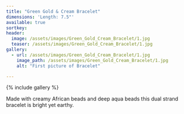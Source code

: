 ```yaml
---
title: "Green Gold & Cream Bracelet"
dimensions: 'Length: 7.5"'
available: true
sortkey: 
header:
  image: /assets/images/Green_Gold_Cream_Bracelet/1.jpg
  teaser: /assets/images/Green_Gold_Cream_Bracelet/1.jpg
gallery:
  - url: /assets/images/Green_Gold_Cream_Bracelet/1.jpg
    image_path: /assets/images/Green_Gold_Cream_Bracelet/1.jpg
    alt: "First picture of Bracelet"

---
```



{% include gallery %}

Made with creamy African beads and deep aqua beads this dual strand bracelet is bright yet earthy. 